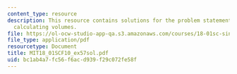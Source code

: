```yaml
---
content_type: resource
description: This resource contains solutions for the problem statements related to
  calculating volumes.
file: https://ol-ocw-studio-app-qa.s3.amazonaws.com/courses/18-01sc-single-variable-calculus-fall-2010/bc1ab4a7fc56f6acd939f29c072fe58f_MIT18_01SCF10_ex57sol.pdf
file_type: application/pdf
resourcetype: Document
title: MIT18_01SCF10_ex57sol.pdf
uid: bc1ab4a7-fc56-f6ac-d939-f29c072fe58f
---
```

